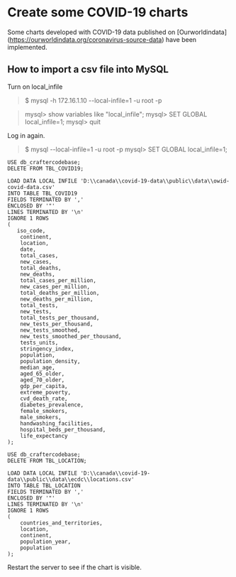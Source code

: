 # Create some COVID-19 charts

Some charts developed with COVID-19 data published on [Ourworldindata] (https://ourworldindata.org/coronavirus-source-data) have been implemented.
 

## How to import a csv file into MySQL

Turn on local_infile

>$ mysql -h 172.16.1.10 --local-infile=1 -u root -p

>mysql> show variables like "local_infile";
>mysql> SET GLOBAL local_infile=1;
>mysql> quit

Log in again.

>$ mysql --local-infile=1 -u root -p
>mysql> SET GLOBAL local_infile=1;

~~~
USE db_craftercodebase;
DELETE FROM TBL_COVID19;

LOAD DATA LOCAL INFILE 'D:\\canada\\covid-19-data\\public\\data\\owid-covid-data.csv' 
INTO TABLE TBL_COVID19 
FIELDS TERMINATED BY ',' 
ENCLOSED BY '"'
LINES TERMINATED BY '\n'
IGNORE 1 ROWS
(
   iso_code,
	continent,
	location,
	date,
	total_cases,
	new_cases,
	total_deaths,
	new_deaths,
	total_cases_per_million,
	new_cases_per_million,
	total_deaths_per_million,
	new_deaths_per_million,
	total_tests,
	new_tests,
	total_tests_per_thousand,
	new_tests_per_thousand,
	new_tests_smoothed,
	new_tests_smoothed_per_thousand,
	tests_units,
	stringency_index,
	population,
	population_density,
	median_age,
	aged_65_older,
	aged_70_older,
	gdp_per_capita,
	extreme_poverty,
	cvd_death_rate,
	diabetes_prevalence,
	female_smokers,
	male_smokers,
	handwashing_facilities,
	hospital_beds_per_thousand,
	life_expectancy
);
~~~


~~~
USE db_craftercodebase;
DELETE FROM TBL_LOCATION;

LOAD DATA LOCAL INFILE 'D:\\canada\\covid-19-data\\public\\data\\ecdc\\locations.csv' 
INTO TABLE TBL_LOCATION 
FIELDS TERMINATED BY ',' 
ENCLOSED BY '"'
LINES TERMINATED BY '\n'
IGNORE 1 ROWS
(
    countries_and_territories,
    location,
    continent,
    population_year,
    population    
);
~~~

Restart the server to see if the chart is visible.